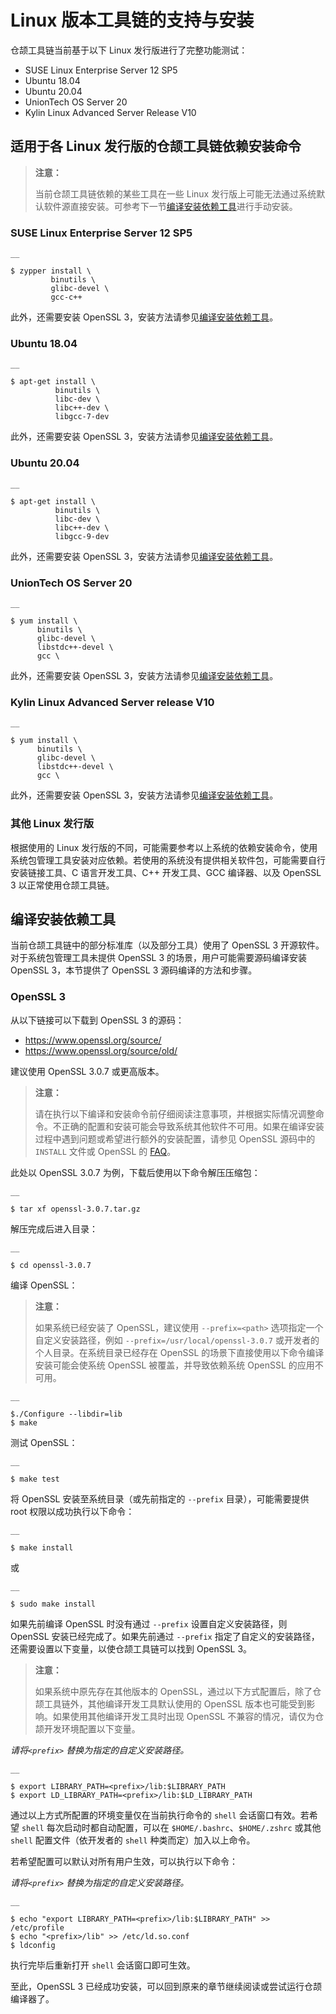 
# Linux 版本工具链的支持与安装

仓颉工具链当前基于以下 Linux 发行版进行了完整功能测试：

  * SUSE Linux Enterprise Server 12 SP5
  * Ubuntu 18.04
  * Ubuntu 20.04
  * UnionTech OS Server 20
  * Kylin Linux Advanced Server Release V10

## 适用于各 Linux 发行版的仓颉工具链依赖安装命令

> **注意：**
> 
> 当前仓颉工具链依赖的某些工具在一些 Linux 发行版上可能无法通过系统默认软件源直接安装。可参考下一节[编译安装依赖工具](https://docs.cangjie-lang.cn/docs/1.0.1/user_manual/source_zh_cn/Appendix/linux_toolchain_install.html#%E7%BC%96%E8%AF%91%E5%AE%89%E8%A3%85%E4%BE%9D%E8%B5%96%E5%B7%A5%E5%85%B7)进行手动安装。

### SUSE Linux Enterprise Server 12 SP5
    
    __
    
    $ zypper install \
             binutils \
             glibc-devel \
             gcc-c++
    
此外，还需要安装 OpenSSL 3，安装方法请参见[编译安装依赖工具](https://docs.cangjie-lang.cn/docs/1.0.1/user_manual/source_zh_cn/Appendix/linux_toolchain_install.html#%E7%BC%96%E8%AF%91%E5%AE%89%E8%A3%85%E4%BE%9D%E8%B5%96%E5%B7%A5%E5%85%B7)。

### Ubuntu 18.04
    
    __
    
    $ apt-get install \
              binutils \
              libc-dev \
              libc++-dev \
              libgcc-7-dev
    
此外，还需要安装 OpenSSL 3，安装方法请参见[编译安装依赖工具](https://docs.cangjie-lang.cn/docs/1.0.1/user_manual/source_zh_cn/Appendix/linux_toolchain_install.html#%E7%BC%96%E8%AF%91%E5%AE%89%E8%A3%85%E4%BE%9D%E8%B5%96%E5%B7%A5%E5%85%B7)。

### Ubuntu 20.04
    
    __
    
    $ apt-get install \
              binutils \
              libc-dev \
              libc++-dev \
              libgcc-9-dev
    
此外，还需要安装 OpenSSL 3，安装方法请参见[编译安装依赖工具](https://docs.cangjie-lang.cn/docs/1.0.1/user_manual/source_zh_cn/Appendix/linux_toolchain_install.html#%E7%BC%96%E8%AF%91%E5%AE%89%E8%A3%85%E4%BE%9D%E8%B5%96%E5%B7%A5%E5%85%B7)。

### UnionTech OS Server 20
    
    __
    
    $ yum install \
          binutils \
          glibc-devel \
          libstdc++-devel \
          gcc \
    
此外，还需要安装 OpenSSL 3，安装方法请参见[编译安装依赖工具](https://docs.cangjie-lang.cn/docs/1.0.1/user_manual/source_zh_cn/Appendix/linux_toolchain_install.html#%E7%BC%96%E8%AF%91%E5%AE%89%E8%A3%85%E4%BE%9D%E8%B5%96%E5%B7%A5%E5%85%B7)。

### Kylin Linux Advanced Server release V10
    
    __
    
    $ yum install \
          binutils \
          glibc-devel \
          libstdc++-devel \
          gcc \
    
此外，还需要安装 OpenSSL 3，安装方法请参见[编译安装依赖工具](https://docs.cangjie-lang.cn/docs/1.0.1/user_manual/source_zh_cn/Appendix/linux_toolchain_install.html#%E7%BC%96%E8%AF%91%E5%AE%89%E8%A3%85%E4%BE%9D%E8%B5%96%E5%B7%A5%E5%85%B7)。

### 其他 Linux 发行版

根据使用的 Linux 发行版的不同，可能需要参考以上系统的依赖安装命令，使用系统包管理工具安装对应依赖。若使用的系统没有提供相关软件包，可能需要自行安装链接工具、C 语言开发工具、C++ 开发工具、GCC 编译器、以及 OpenSSL 3 以正常使用仓颉工具链。

## 编译安装依赖工具

当前仓颉工具链中的部分标准库（以及部分工具）使用了 OpenSSL 3 开源软件。对于系统包管理工具未提供 OpenSSL 3 的场景，用户可能需要源码编译安装 OpenSSL 3，本节提供了 OpenSSL 3 源码编译的方法和步骤。

### OpenSSL 3

从以下链接可以下载到 OpenSSL 3 的源码：

  * <https://www.openssl.org/source/>
  * <https://www.openssl.org/source/old/>

建议使用 OpenSSL 3.0.7 或更高版本。

> **注意：**
> 
> 请在执行以下编译和安装命令前仔细阅读注意事项，并根据实际情况调整命令。不正确的配置和安装可能会导致系统其他软件不可用。如果在编译安装过程中遇到问题或希望进行额外的安装配置，请参见 OpenSSL 源码中的 `INSTALL` 文件或 OpenSSL 的 [FAQ](https://www.openssl.org/docs/faq.html)。

此处以 OpenSSL 3.0.7 为例，下载后使用以下命令解压压缩包：
    
    __
    
    $ tar xf openssl-3.0.7.tar.gz
    
解压完成后进入目录：
    
    __
    
    $ cd openssl-3.0.7
    
编译 OpenSSL：

> **注意：**
> 
> 如果系统已经安装了 OpenSSL，建议使用 `--prefix=<path>` 选项指定一个自定义安装路径，例如 `--prefix=/usr/local/openssl-3.0.7` 或开发者的个人目录。在系统目录已经存在 OpenSSL 的场景下直接使用以下命令编译安装可能会使系统 OpenSSL 被覆盖，并导致依赖系统 OpenSSL 的应用不可用。
    
    __
    
    $./Configure --libdir=lib
    $ make
    
测试 OpenSSL：
    
    __
    
    $ make test
    
将 OpenSSL 安装至系统目录（或先前指定的 `--prefix` 目录），可能需要提供 root 权限以成功执行以下命令：
    
    __
    
    $ make install
    
或
    
    __
    
    $ sudo make install
    
如果先前编译 OpenSSL 时没有通过 `--prefix` 设置自定义安装路径，则 OpenSSL 安装已经完成了。如果先前通过 `--prefix` 指定了自定义的安装路径，还需要设置以下变量，以使仓颉工具链可以找到 OpenSSL 3。

> **注意：**
> 
> 如果系统中原先存在其他版本的 OpenSSL，通过以下方式配置后，除了仓颉工具链外，其他编译开发工具默认使用的 OpenSSL 版本也可能受到影响。如果使用其他编译开发工具时出现 OpenSSL 不兼容的情况，请仅为仓颉开发环境配置以下变量。

_请将`<prefix>` 替换为指定的自定义安装路径。_
    
    __
    
    $ export LIBRARY_PATH=<prefix>/lib:$LIBRARY_PATH
    $ export LD_LIBRARY_PATH=<prefix>/lib:$LD_LIBRARY_PATH
    
通过以上方式所配置的环境变量仅在当前执行命令的 `shell` 会话窗口有效。若希望 `shell` 每次启动时都自动配置，可以在 `$HOME/.bashrc`、`$HOME/.zshrc` 或其他 `shell` 配置文件（依开发者的 `shell` 种类而定）加入以上命令。

若希望配置可以默认对所有用户生效，可以执行以下命令：

_请将`<prefix>` 替换为指定的自定义安装路径。_
    
    __
    
    $ echo "export LIBRARY_PATH=<prefix>/lib:$LIBRARY_PATH" >> /etc/profile
    $ echo "<prefix>/lib" >> /etc/ld.so.conf
    $ ldconfig
    
执行完毕后重新打开 `shell` 会话窗口即可生效。

至此，OpenSSL 3 已经成功安装，可以回到原来的章节继续阅读或尝试运行仓颉编译器了。